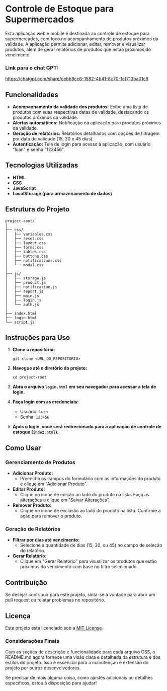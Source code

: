 
# Controle de Estoque para Supermercados

Esta aplicação web e mobile é destinada ao controle de estoque para supermercados, com foco no acompanhamento de produtos próximos da validade. A aplicação permite adicionar, editar, remover e visualizar produtos, além de gerar relatórios de produtos que estão próximos do vencimento.

### Link para o chat GPT:
https://chatgpt.com/share/cebb9cc6-1582-4b41-8c70-1cf713ba01c9

## Funcionalidades

- **Acompanhamento da validade dos produtos:** Exibe uma lista de produtos com suas respectivas datas de validade, destacando os produtos próximos da validade.
- **Alertas automáticos:** Notificação na aplicação para produtos próximos da validade.
- **Geração de relatórios:** Relatórios detalhados com opções de filtragem por data de validade (15, 30 e 45 dias).
- **Autenticação:** Tela de login para acesso à aplicação, com usuário "luan" e senha "123456".

## Tecnologias Utilizadas

- **HTML**
- **CSS**
- **JavaScript**
- **LocalStorage (para armazenamento de dados)**

## Estrutura do Projeto

```
project-root/
│
├── css/
│   ├── variables.css
│   ├── reset.css
│   ├── layout.css
│   ├── forms.css
│   ├── tables.css
│   ├── buttons.css
│   ├── notifications.css
│   └── modal.css
│
├── js/
│   ├── storage.js
│   ├── product.js
│   ├── notification.js
│   ├── report.js
│   ├── main.js
│   ├── login.js
│   └── auth.js
│
├── index.html
├── login.html
└── script.js
```

## Instruções para Uso

1. **Clone o repositório:**
   ```
   git clone <URL_DO_REPOSITORIO>
   ```

2. **Navegue até o diretório do projeto:**
   ```
   cd project-root
   ```

3. **Abra o arquivo `login.html` em seu navegador para acessar a tela de login.**

4. **Faça login com as credenciais:**
   - Usuário: `luan`
   - Senha: `123456`

5. **Após o login, você será redirecionado para a aplicação de controle de estoque (`index.html`).**

## Como Usar

### Gerenciamento de Produtos

- **Adicionar Produto:**
  - Preencha os campos do formulário com as informações do produto e clique em "Adicionar Produto".
- **Editar Produto:**
  - Clique no ícone de edição ao lado do produto na lista. Faça as alterações e clique em "Salvar Alterações".
- **Remover Produto:**
  - Clique no ícone de exclusão ao lado do produto na lista. Confirme a ação para remover o produto.

### Geração de Relatórios

- **Filtrar por dias até vencimento:**
  - Selecione a quantidade de dias (15, 30, ou 45) no campo de seleção do relatório.
- **Gerar Relatório:**
  - Clique em "Gerar Relatório" para visualizar os produtos que estão próximos do vencimento com base no filtro selecionado.

## Contribuição

Se desejar contribuir para este projeto, sinta-se à vontade para abrir um pull request ou relatar problemas no repositório.

## Licença

Este projeto está licenciado sob a [MIT License](LICENSE).

### Considerações Finais

Com as seções de descrição e funcionalidade para cada arquivo CSS, o README.md agora fornece uma visão clara e detalhada da estrutura e dos estilos do projeto. Isso é essencial para a manutenção e extensão do projeto por outros desenvolvedores.

Se precisar de mais alguma coisa, como ajustes adicionais ou detalhes específicos, estou à disposição para ajudar!
